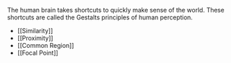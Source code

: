 The human brain takes shortcuts to quickly make sense of the world. These shortcuts are called the Gestalts principles of human perception.

- [[Similarity]]
- [[Proximity]]
- [[Common Region]]
- [[Focal Point]]